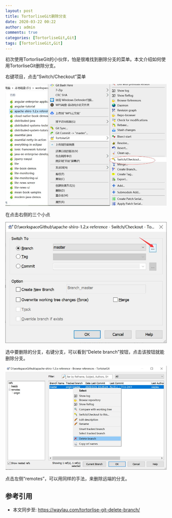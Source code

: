 ```yaml
---
layout: post
title: TortorliseGit删除分支
date: 2020-03-22 00:22
author: admin
comments: true
categories: [TortorliseGit,Git]
tags: [TortorliseGit,Git]
---
```


初次使用TortorliseGit的小伙伴，怕是很难找到删除分支的菜单。本文介绍如何使用TortorliseGit删除分支。

<!-- more -->




右键项目，点击“Switch/Checkout”菜单


![](../images/post/20200322-checkout.jpg)

在点击右侧的三个小点


![](../images/post/20200322-checkout-menu.jpg)

选中要删除的分支，右键分支，可以看到“Delete branch”按钮，点击该按钮就能删除分支。


![](../images/post/20200322-delete.jpg)

点击左侧“remotes”，可以用同样的手法，来删除远端的分支。



## 参考引用

* 本文同步至: <https://waylau.com/tortorlise-git-delete-branch/>
